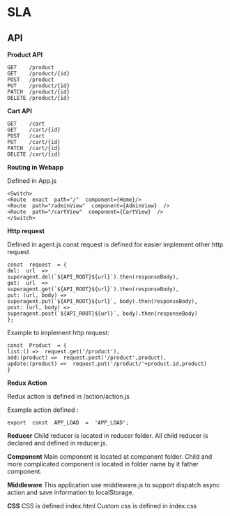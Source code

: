 # SLA

## API
**Product API**
```
GET    /product
GET    /product/{id}
POST   /product
PUT    /product/{id}
PATCH  /product/{id}
DELETE /product/{id}
```
**Cart API**
```
GET    /cart
GET    /cart/{id}
POST   /cart
PUT    /cart/{id}
PATCH  /cart/{id}
DELETE /cart/{id}
```
**Routing in Webapp**

Defined in App.js

    <Switch>
	<Route  exact  path="/"  component={Home}/>
	<Route  path="/adminView"  component={AdminView}  />
	<Route  path="/cartView"  component={CartView}  />
	</Switch>

**Http request**

Defined in agent.js
const request is defined for easier implement other http request

    const  request  = {
    del:  url  =>
    superagent.del(`${API_ROOT}${url}`).then(responseBody),
    get:  url  =>
    superagent.get(`${API_ROOT}${url}`).then(responseBody),
    put: (url, body) =>
    superagent.put(`${API_ROOT}${url}`, body).then(responseBody),
    post: (url, body) =>
    superagent.post(`${API_ROOT}${url}`, body).then(responseBody)
    };

Example to implement http request:

    const  Product  = {
    list:() =>  request.get('/product'),
    add:(product) =>  request.post('/product',product),
    update:(product) =>  request.put('/product/'+product.id,product)
    }

**Redux Action**

Redux action is defined in /action/action.js

Example action defined :

    export  const  APP_LOAD  =  'APP_LOAD';

**Reducer**
Child reducer is located in reducer folder.
All child reducer is declared and defined in reducer.js.

**Component**
Main component is located at component folder.
Child and more complicated component is located in folder name by it father component.

**Middleware**
This application use middleware.js to support dispatch async action and save information to localStorage.

**CSS**
CSS is defined index.html
Custom css is defined in index.css
